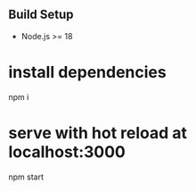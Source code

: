 ## Build Setup

- Node.js >= 18

# install dependencies
npm i

# serve with hot reload at localhost:3000
npm start
